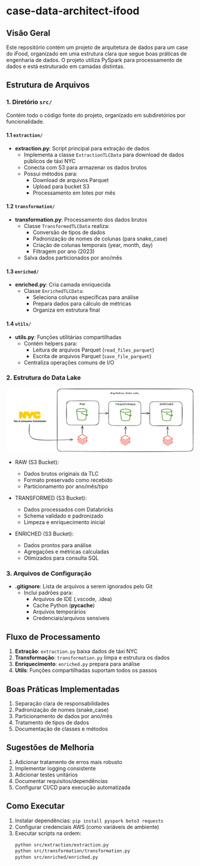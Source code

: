 # case-data-architect-ifood

## Visão Geral
Este repositório contém um projeto de arquitetura de dados para um case do iFood, organizado em uma estrutura clara que segue boas práticas de engenharia de dados. O projeto utiliza PySpark para processamento de dados e está estruturado em camadas distintas.

## Estrutura de Arquivos

### 1. Diretório `src/`
Contém todo o código fonte do projeto, organizado em subdiretórios por funcionalidade.

#### 1.1 `extraction/`
- **extraction.py**: Script principal para extração de dados
  - Implementa a classe `ExtractionTLCData` para download de dados públicos de táxi NYC
  - Conecta com S3 para armazenar os dados brutos
  - Possui métodos para:
    - Download de arquivos Parquet
    - Upload para bucket S3
    - Processamento em lotes por mês

#### 1.2 `transformation/`
- **transformation.py**: Processamento dos dados brutos
  - Classe `TransformedTLCData` realiza:
    - Conversão de tipos de dados
    - Padronização de nomes de colunas (para snake_case)
    - Criação de colunas temporais (year, month, day)
    - Filtragem por ano (2023)
  - Salva dados particionados por ano/mês

#### 1.3 `enriched/`
- **enriched.py**: Cria camada enriquecida
  - Classe `EnrichedTLCData`:
    - Seleciona colunas específicas para análise
    - Prepara dados para cálculo de métricas
    - Organiza em estrutura final

#### 1.4 `utils/`
- **utils.py**: Funções utilitárias compartilhadas
  - Contém helpers para:
    - Leitura de arquivos Parquet (`read_files_parquet`)
    - Escrita de arquivos Parquet (`save_file_parquet`)
  - Centraliza operações comuns de I/O

### 2. Estrutura do Data Lake

![Arquitetura Data Lake](./ifood-case/src/images/arquitetura_datalake_teste_ifood.png)

- RAW (S3 Bucket):
    - Dados brutos originais da TLC 
    - Formato preservado como recebido
    - Particionamento por ano/mês/tipo

- TRANSFORMED (S3 Bucket):
    - Dados processados com Databricks
    - Schema validado e padronizado
    - Limpeza e enriquecimento inicial

- ENRICHED (S3 Bucket):
    - Dados prontos para análise
    - Agregações e métricas calculadas
    - Otimizados para consulta SQL

### 3. Arquivos de Configuração
- **.gitignore**: Lista de arquivos a serem ignorados pelo Git
  - Inclui padrões para:
    - Arquivos de IDE (.vscode, .idea)
    - Cache Python (__pycache__)
    - Arquivos temporários
    - Credenciais/arquivos sensíveis

## Fluxo de Processamento
1. **Extração**: `extraction.py` baixa dados de táxi NYC
2. **Transformação**: `transformation.py` limpa e estrutura os dados
3. **Enriquecimento**: `enriched.py` prepara para análise
4. **Utils**: Funções compartilhadas suportam todos os passos

## Boas Práticas Implementadas
1. Separação clara de responsabilidades
2. Padronização de nomes (snake_case)
3. Particionamento de dados por ano/mês
4. Tratamento de tipos de dados
5. Documentação de classes e métodos

## Sugestões de Melhoria
1. Adicionar tratamento de erros mais robusto
2. Implementar logging consistente
3. Adicionar testes unitários
4. Documentar requisitos/dependências
5. Configurar CI/CD para execução automatizada

## Como Executar
1. Instalar dependências: `pip install pyspark boto3 requests`
2. Configurar credenciais AWS (como variáveis de ambiente)
3. Executar scripts na ordem:
   ```bash
   python src/extraction/extraction.py
   python src/transformation/transformation.py
   python src/enriched/enriched.py
   ```
